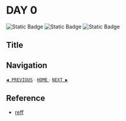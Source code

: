 # DAY 0

![Static Badge](https://img.shields.io/badge/Date-0--0--2023-f5f5f5?logo=googlecalendar&logoColor=f5f5f5)
![Static Badge](https://img.shields.io/badge/Docker-v24.0.2-2496ed?logo=docker&logoColor=2496ed)
![Static Badge](https://img.shields.io/badge/minikube-v1.30.1-326ce5?logo=kubernetes&logoColor=326ce5)

## Title

## Navigation

[`◀︎ PREVIOUS`](../day-0/README.md) ∙ [ `HOME` ](../../README.md) ∙ [`NEXT ▶︎`](../day-0/README.md)

## Reference

- [reff](https://#)